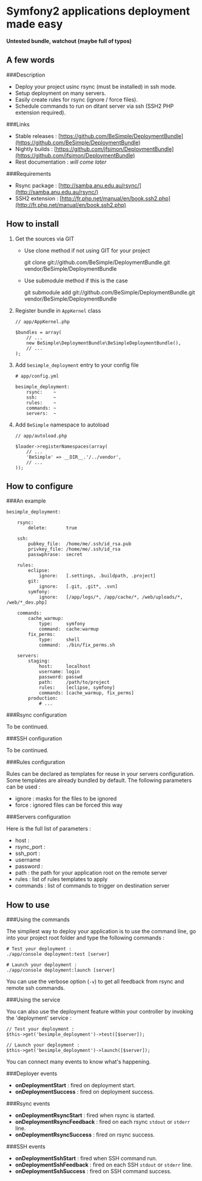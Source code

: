 Symfony2 applications deployment made easy
==========================================


**Untested bundle, watchout (maybe full of typos)**


A few words
-----------


###Description

-  Deploy your project usinc rsync (must be installed) in ssh mode.
-  Setup deployment on many servers.
-  Easily create rules for rsync (ignore / force files).
-  Schedule commands to run on ditant server via ssh (SSH2 PHP extension required).


###Links

-  Stable releases : [https://github.com/BeSimple/DeploymentBundle](https://github.com/BeSimple/DeploymentBundle)
-  Nightly builds : [https://github.com/jfsimon/DeploymentBundle](https://github.com/jfsimon/DeploymentBundle)
-  Rest documentation : *will come later*


###Requirements

-  Rsync package : [http://samba.anu.edu.au/rsync/](http://samba.anu.edu.au/rsync/)
-  SSH2 extension : [http://fr.php.net/manual/en/book.ssh2.php](http://fr.php.net/manual/en/book.ssh2.php)


How to install
--------------


1.  Get the sources via GIT

    - Use clone method if not using GIT for your project

        git clone git://github.com/BeSimple/DeploymentBundle.git vendor/BeSimple/DeploymentBundle

    - Use submodule method if this is the case

        git submodule add git://github.com/BeSimple/DeploymentBundle.git vendor/BeSimple/DeploymentBundle


2.  Register bundle in `AppKernel` class

        // app/AppKernel.php

        $bundles = array(
            // ...
            new BeSimple\DeploymentBundle\BeSimpleDeploymentBundle(),
            // ...
        );


3.  Add `besimple_deployment` entry to your config file

        # app/config.yml

        besimple_deployment:
            rsync:    ~
            ssh:      ~
            rules:    ~
            commands: ~
            servers:  ~


4.  Add `BeSimple` namespace to autoload

        // app/autoload.php

        $loader->registerNamespaces(array(
            // ...
            'BeSimple' => __DIR__.'/../vendor',
            // ...
        ));


How to configure
----------------


###An example

    besimple_deployment:

        rsync:
            delete:       true

        ssh:
            pubkey_file:  /home/me/.ssh/id_rsa.pub
            privkey_file: /home/me/.ssh/id_rsa
            passwphrase:  secret

        rules:
            eclipse:
                ignore:   [.settings, .buildpath, .project]
            git:
                ignore:   [.git, .git*, .svn]
            symfony:
                ignore:   [/app/logs/*, /app/cache/*, /web/uploads/*, /web/*_dev.php]

        commands:
            cache_warmup:
                type:     symfony
                command:  cache:warmup
            fix_perms:
                type:     shell
                command:  ./bin/fix_perms.sh

        servers:
            staging:
                host:     localhost
                username: login
                password: passwd
                path:     /path/to/project
                rules:    [eclipse, symfony]
                commands: [cache_warmup, fix_perms]
            production:
                # ...


###Rsync configuration

To be continued.


###SSH configuration

To be continued.


###Rules configuration

Rules can be declared as templates for reuse in your servers configuration.
Some templates are already bundled by default. The following parameters can be used :

-  ignore : masks for the files to be ignored
-  force : ignored files can be forced this way


###Servers configuration

Here is the full list of parameters :

-  host :
-  rsync_port :
-  ssh_port :
-  username
-  password :
-  path : the path for your application root on the remote server
-  rules : list of rules templates to apply
-  commands : list of commands to trigger on destination server


How to use
----------


###Using the commands

The simpliest way to deploy your application is to use the command line,
go into your project root folder and type the following commands :

    # Test your deployment :
    ./app/console deployment:test [server]

    # Launch your deployment :
    ./app/console deployment:launch [server]

You can use the verbose option (`-v`) to get all feedback from rsync and
remote ssh commands.


###Using the service

You can also use the deployment feature within your controller
by invoking the 'deployment' service :

    // Test your deployment :
    $this->get('besimple_deployment')->test([$server]);

    // Launch your deployment :
    $this->get('besimple_deployment')->launch([$server]);

You can connect many events to know what's happening.

###Deployer events

-  **onDeploymentStart**   : fired on deployment start.
-  **onDeploymentSuccess** : fired on deployment success.


###Rsync events

-  **onDeploymentRsyncStart**    : fired when rsync is started.
-  **onDeploymentRsyncFeedback** : fired on each rsync `stdout` or `stderr` line.
-  **onDeploymentRsyncSuccess**  : fired on rsync success.


###SSH events

-  **onDeploymentSshStart**    : fired when SSH command run.
-  **onDeploymentSshFeedback** : fired on each SSH `stdout` or `stderr` line.
-  **onDeploymentSshSuccess**  : fired on SSH command success.
